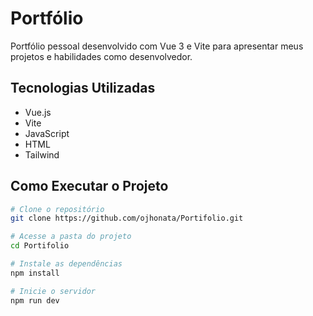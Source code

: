 # Portfólio

Portfólio pessoal desenvolvido com Vue 3 e Vite para apresentar meus projetos e habilidades como desenvolvedor.

## Tecnologias Utilizadas

- Vue.js
- Vite  
- JavaScript  
- HTML
- Tailwind

## Como Executar o Projeto

```bash
# Clone o repositório
git clone https://github.com/ojhonata/Portifolio.git

# Acesse a pasta do projeto
cd Portifolio

# Instale as dependências
npm install

# Inicie o servidor
npm run dev
